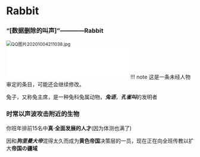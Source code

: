 # Rabbit
### “[数据删除的叫声]”————Rabbit

<img src="https://i.loli.net/2020/10/04/KFNyq2VH4PZLkel.jpg" alt="QQ图片20201004211038.jpg" style="zoom:85%;" />

<iframe frameborder="no" border="0" marginwidth="0" marginheight="0" width=330 height=86 src="//music.163.com/outchain/player?type=2&id=1453342315&auto=1&height=66"></iframe>
  <!--这不是兔主席的真正的主题曲哦-->
!!! note
    这是一条未经人物审定的条目，可能还会继续修改。

兔子，又称兔主席，是一种兔科兔属动物，***兔语***，***孔雀叫***的发明者

### 时常以声波攻击附近的生物

你班年排前15名中**真·全面发展的人才**(因为体测也满了)

因和***狗里曼大帝***混得太久而成为**黄色帝国**决策层的一员，现在正在向全班传教以扩大**帝国の疆域**


